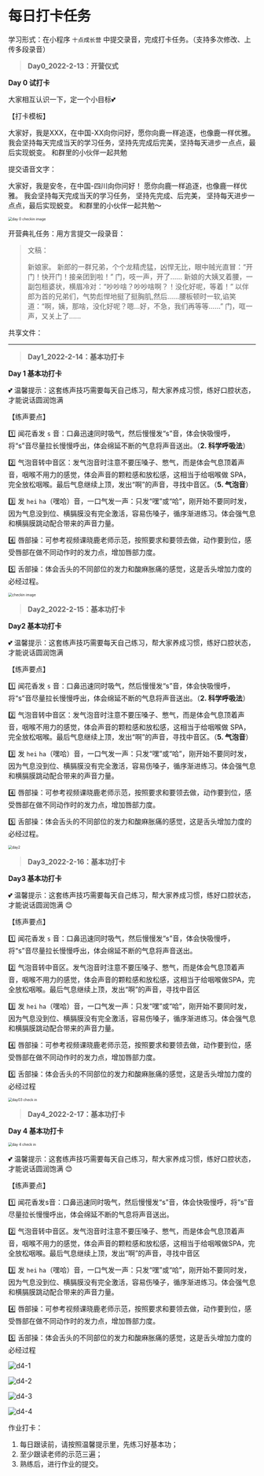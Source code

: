 # 每日打卡任务



学习形式：在小程序 `十点成长营` 中提交录音，完成打卡任务。（支持多次修改、上传多段录音）

> **Day0_2022-2-13：开营仪式**

**Day 0 试打卡**

大家相互认识一下，定一个小目标💕


【打卡模板】

大家好，我是XXX，在中国-XX向你问好，愿你向鹿一样追逐，也像鹿一样优雅。
我会坚持每天完成当天的学习任务，坚持先完成后完美，坚持每天进步一点点，最后实现蜕变。
和群里的小伙伴一起共勉

提交语音文字：

大家好，我是安冬，在中国-四川向你问好！
愿你向鹿一样追逐，也像鹿一样优雅。
我会坚持每天完成当天的学习任务，
坚持先完成、后完美，
坚持每天进步一点点，最后实现蜕变。
和群里的小伙伴一起共勉～

<img src="../assets/d0-checkin.jpg" alt="day 0 checkin image" style="zoom:50%;" />

开营典礼任务：用方言提交一段录音：

> 文稿：
>
> 新娘家。
> 新郎的一群兄弟，个个龙精虎猛，凶悍无比，眼中贼光直冒：“开门！快开门！接亲团到啦！”
> 门，吱一声，开了……
> 新娘的大姨叉着腰，一副包租婆状，横眉冷对：“吵吵啥？吵吵啥啊？！没化好呢，等着！”
> 以伴郎为首的兄弟们，气势彪悍地挺了挺胸肌,然后……腰板顿时一软,谄笑道：“啊，姨，那啥，没化好呢？嗯…好，不急，我们再等等……”
> 门，哐一声，又关上了……

共享文件：

<audio src="../assets/day0.m4a"></audio>



---

> **Day1_2022-2-14：基本功打卡**

**Day 1 基本功打卡**


:two_hearts: 温馨提示：这套练声技巧需要每天自己练习，帮大家养成习惯，练好口腔状态，才能说话圆润饱满


【练声要点】

:one: 闻花香发 `s` 音：口鼻迅速同时吸气，然后慢慢发“s”音，体会快吸慢呼，将“s”音尽量拉长慢慢呼出，体会绵延不断的气息将声音送出。（**2. 科学呼吸法**）

:two: 气泡音转中音区：发气泡音时注意不要压嗓子、憋气，而是体会气息顶着声音，咽喉不用力的感觉，体会声音的颗粒感和放松感，这相当于给咽喉做 SPA，完全放松咽喉。最后气息继续上顶，发出“啊”的声音，寻找中音区。（**5. 气泡音**）

:three: 发 `hei` `ha`（嘿哈）音，一口气发一声：只发“嘿”或“哈”，刚开始不要同时发，因为气息没到位、横膈膜没有完全激活，容易伤嗓子，循序渐进练习。体会强气息和横膈膜跳动配合带来的声音力量。


:four: 唇部操：可参考视频课晓鹿老师示范，按照要求和要领去做，动作要到位，感受唇部在做不同动作时的发力点，增加唇部力度。

:five: 舌部操：体会舌头的不同部位的发力和酸麻胀痛的感觉，这是舌头增加力度的必经过程。

<img src="../assets/d1-checkin.jpeg" alt="checkin image" style="zoom:50%;" />



> **Day2_2022-2-15：基本功打卡**

**Day2 基本功打卡**

:two_hearts: 温馨提示：这套练声技巧需要每天自己练习，帮大家养成习惯，练好口腔状态，才能说话圆润饱满


【练声要点】

:one: 闻花香发 `s` 音：口鼻迅速同时吸气，然后慢慢发“s”音，体会快吸慢呼，将“s”音尽量拉长慢慢呼出，体会绵延不断的气息将声音送出。（**2. 科学呼吸法**）

:two: 气泡音转中音区：发气泡音时注意不要压嗓子、憋气，而是体会气息顶着声音，咽喉不用力的感觉，体会声音的颗粒感和放松感，这相当于给咽喉做 SPA，完全放松咽喉。最后气息继续上顶，发出“啊”的声音，寻找中音区。（**5. 气泡音**）

:three: 发 `hei` `ha`（嘿哈）音，一口气发一声：只发“嘿”或“哈”，刚开始不要同时发，因为气息没到位、横膈膜没有完全激活，容易伤嗓子，循序渐进练习。体会强气息和横膈膜跳动配合带来的声音力量。


:four: 唇部操：可参考视频课晓鹿老师示范，按照要求和要领去做，动作要到位，感受唇部在做不同动作时的发力点，增加唇部力度。

:five: 舌部操：体会舌头的不同部位的发力和酸麻胀痛的感觉，这是舌头增加力度的必经过程。

<img src="../assets/d2-checkin.jpg" alt="day2" style="zoom:50%;" />



> **Day3_2022-2-16：基本功打卡**

**Day3 基本功打卡**

:two_hearts: 温馨提示：这套练声技巧需要每天自己练习，帮大家养成习惯，练好口腔状态，才能说话圆润饱满 :blush:

【练声要点】


:one: 闻花香发 `s` 音：口鼻迅速同时吸气，然后慢慢发“s”音，体会快吸慢呼，将“s”音尽量拉长慢慢呼出，体会绵延不断的气息将声音送出。

:two: 气泡音转中音区。发气泡音时注意不要压嗓子、憋气，而是体会气息顶着声音，咽喉不用力的感觉，体会声音的颗粒感和放松感，这相当于给咽喉做SPA，完全放松咽喉。最后气息继续上顶，发出“啊”的声音，寻找中音区

:three: 发 `hei` `ha`（嘿哈）音，一口气发一声：只发“嘿”或“哈”，刚开始不要同时发，因为气息没到位、横膈膜没有完全激活，容易伤嗓子，循序渐进练习。体会强气息和横膈膜跳动配合带来的声音力量。

:four: 唇部操：可参考视频课晓鹿老师示范，按照要求和要领去做，动作要到位，感受唇部在做不同动作时的发力点，增加唇部力度。

:five: 舌部操：体会舌头的不同部位的发力和酸麻胀痛的感觉，这是舌头增加力度的必经过程

<img src="../assets/d3-checkin.png" alt="day03 check in" style="zoom:50%;" />





> **Day4_2022-2-17：基本功打卡**

**Day 4 基本功打卡**

<img src="../assets/d4-checkin.png" alt="day 4 check in" style="zoom:50%;" />

:two_hearts: 温馨提示：这套练声技巧需要每天自己练习，帮大家养成习惯，练好口腔状态，才能说话圆润饱满 :blush:

【练声要点】

:one: 闻花香发s音：口鼻迅速同时吸气，然后慢慢发“s”音，体会快吸慢呼，将“s”音尽量拉长慢慢呼出，体会绵延不断的气息将声音送出。

:two: 气泡音转中音区。发气泡音时注意不要压嗓子、憋气，而是体会气息顶着声音，咽喉不用力的感觉，体会声音的颗粒感和放松感，这相当于给咽喉做SPA，完全放松咽喉。最后气息继续上顶，发出“啊”的声音，寻找中音区

:three: 发 `hei` `ha`（嘿哈）音，一口气发一声：只发“嘿”或“哈”，刚开始不要同时发，因为气息没到位、横膈膜没有完全激活，容易伤嗓子，循序渐进练习。体会强气息和横膈膜跳动配合带来的声音力量。

:four: 唇部操：可参考视频课晓鹿老师示范，按照要求和要领去做，动作要到位，感受唇部在做不同动作时的发力点，增加唇部力度。

:five: 舌部操：体会舌头的不同部位的发力和酸麻胀痛的感觉，这是舌头增加力度的必经过程

![d4-1](../assets/d4-1.png)

![d4-2](../assets/d4-2.png)

![d4-3](../assets/d4-3.png)

![d4-4](../assets/d4-4.png)

作业打卡：

1. 每日跟读前，请按照温馨提示里，先练习好基本功；
2. 至少跟读老师的示范三遍；
3. 熟练后，进行作业的提交。

